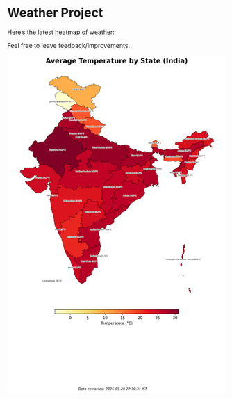 # Weather Project

Here’s the latest heatmap of weather:

Feel free to leave feedback/improvements.

![India Heatmap](docs/assets/india_heatmap.png?v=D969B2)
